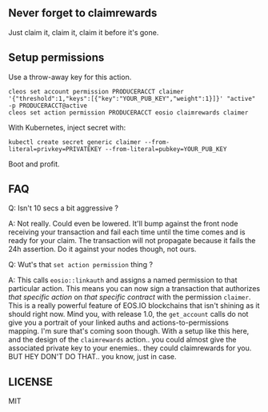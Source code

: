 Never forget to claimrewards
----------------------------

Just claim it, claim it, claim it before it's gone.



Setup permissions
-----------------

Use a throw-away key for this action.

```
cleos set account permission PRODUCERACCT claimer '{"threshold":1,"keys":[{"key":"YOUR_PUB_KEY","weight":1}]}' "active" -p PRODUCERACCT@active
cleos set action permission PRODUCERACCT eosio claimrewards claimer
```

With Kubernetes, inject secret with:

```
kubectl create secret generic claimer --from-literal=privkey=PRIVATEKEY --from-literal=pubkey=YOUR_PUB_KEY
```

Boot and profit.





FAQ
---

Q: Isn't 10 secs a bit aggressive ?

A: Not really. Could even be lowered. It'll bump against the front
node receiving your transaction and fail each time until the time
comes and is ready for your claim. The transaction will not propagate
because it fails the 24h assertion.  Do it against your nodes though,
not ours.


Q: Wut's that `set action permission` thing ?

A: This calls `eosio::linkauth` and assigns a named permission to that
particular action. This means you can now sign a transaction that
authorizes *that specific action* on *that specific contract* with the
permission `claimer`.  This is a really powerful feature of EOS.IO
blockchains that isn't shining as it should right now.  Mind you, with
release 1.0, the `get_account` calls do not give you a portrait of
your linked auths and actions-to-permissions mapping.  I'm sure that's
coming soon though.  With a setup like this here, and the design of
the `claimrewards` action.. you could almost give the associated
private key to your enemies.. they could claimrewards for you. BUT HEY
DON'T DO THAT.. you know, just in case.

LICENSE
-------

MIT
